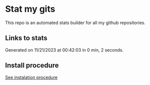 # Stat my gits

This repo is an automated stats builder for all my github repositories.

## Links to stats


Generated on 11/21/2023 at 00:42:03 in 0 min, 2 seconds.

## Install procedure

[See instalation procedure](./src/install.md)
